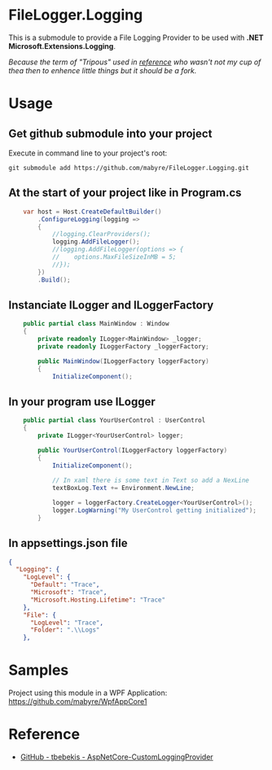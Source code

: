 # FileLogger.Logging

This is a submodule to provide a File Logging Provider to be used with **.NET Microsoft.Extensions.Logging**.

*Because the term of "Tripous" used in [reference](#reference) who wasn't not my cup of thea then to enhence little things but it should be a fork.*

# Usage

## Get github submodule into your project

Execute in command line to your project's root:

```cli
git submodule add https://github.com/mabyre/FileLogger.Logging.git
```

## At the start of your project like in Program.cs

```csharp
    var host = Host.CreateDefaultBuilder()
        .ConfigureLogging(logging =>
        {
            //logging.ClearProviders();
            logging.AddFileLogger();
            //logging.AddFileLogger(options => {
            //    options.MaxFileSizeInMB = 5;
            //});
        })
        .Build();
```

## Instanciate ILogger and ILoggerFactory

```csharp
    public partial class MainWindow : Window
    {
        private readonly ILogger<MainWindow> _logger;
        private readonly ILoggerFactory _loggerFactory;

        public MainWindow(ILoggerFactory loggerFactory)
        {
            InitializeComponent();
```

## In your program use ILogger 

```csharp
    public partial class YourUserControl : UserControl
    {
        private ILogger<YourUserControl> logger;

        public YourUserControl(ILoggerFactory loggerFactory)
        {
            InitializeComponent();
            
            // In xaml there is some text in Text so add a NexLine
            textBoxLog.Text += Environment.NewLine;

            logger = loggerFactory.CreateLogger<YourUserControl>();
            logger.LogWarning("My UserControl getting initialized");
        }
```

## In appsettings.json file 

```json
{
  "Logging": {
    "LogLevel": {
      "Default": "Trace",
      "Microsoft": "Trace",
      "Microsoft.Hosting.Lifetime": "Trace"
    },
    "File": {
      "LogLevel": "Trace",
      "Folder": ".\\Logs"
    },
```

# Samples

Project using this module in a WPF Application:
https://github.com/mabyre/WpfAppCore1

# Reference
- [GitHub - tbebekis - AspNetCore-CustomLoggingProvider](https://github.com/tbebekis/AspNetCore-CustomLoggingProvider)
